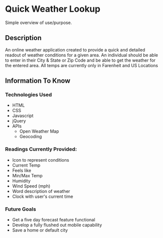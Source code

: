 # Quick Weather Lookup

Simple overview of use/purpose.

## Description

An online weather application created to provide a quick and detailed readout of weather conditions for a given area. An individual should be able to enter in their City & State or Zip Code and be able to get the weather for the entered area. All temps are currently only in Farenheit and US Locations

## Information To Know

### Technologies Used
* HTML
* CSS
* Javascript
* jQuery
* APIs
  - Open Weather Map
  - Geocoding


### Readings Currently Provided:
* Icon to represent conditions
* Current Temp
* Feels like
* Min/Max Temp
* Humidity
* Wind Speed (mph)
* Word description of weather
* Clock with user's current time

### Future Goals
* Get a five day forecast feature functional
* Develop a fully flushed out mobile capability
* Save a home or default city

